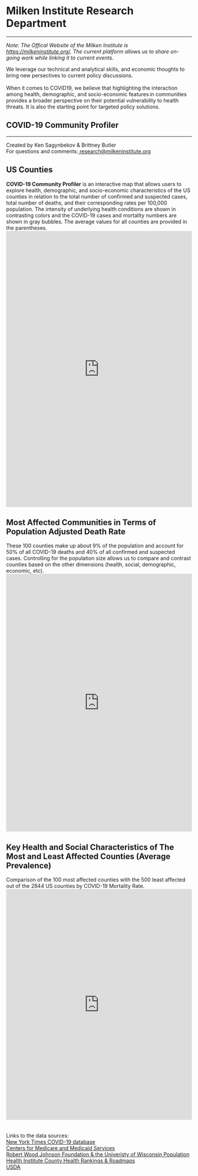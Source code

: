 <br><br>
<head><!-- Global site tag (gtag.js) - Google Analytics -->
<script async src="https://www.googletagmanager.com/gtag/js?id=UA-166686264-2"></script>
<script>
  window.dataLayer = window.dataLayer || [];
  function gtag(){dataLayer.push(arguments);}
  gtag('js', new Date());

  gtag('config', 'UA-166686264-2');
</script>

</head>

<H1><b>Milken Institute Research Department </b></H1><Hr>
<i>Note: The Offical Website of the Milken Institute is <a href="https://milkeninstitute.org" target="_blank">https://milkeninstitute.org/</a>.  The current platform allows us to share on-going work while linking it to current events.</i>

We leverage our technical and analytical skills, and economic thoughts to bring new persectives to current policy discussions.<br><br>
When it comes to COVID19, we believe that highlighting the interaction among health, demographic, and socio-economic features in communities provides a broader perspective on their potential vulnerability to health threats. It is also the starting point for targeted policy solutions. <Br>
  
<H2><b> COVID-19 Community Profiler</b> </H2> <Hr>
Created by Ken Sagynbekov & Brittney Butler <br> 
For questions and comments:<a href="mailto:research@milkeninstitute.org"> research@milkeninstitute.org </a><br> 
  
<H2>US Counties </H2>
<b>COVID-19 Community Profiler</b> is an interactive map that allows users to explore health, demographic, and socio-economic characteristics of the US counties in relation to the total number of confirmed and suspected cases, total number of deaths, and their corresponding rates per 100,000 population. The intensity of underlying health conditions are shown in contrasting colors and the COVID-19 cases and mortality numbers are shown in gray bubbles. The average values for all counties are provided in the parentheses. 

<center><iframe src="https://public.tableau.com/views/COVID-19CommunityProfile/Map?:display_count=y&publish=yes&:origin=viz_share_link" width="100%" height="750" frameborder="0"></iframe></center>


<H2>Most Affected Communities in Terms of Population Adjusted Death Rate </H2>
These 100 counties make up about 9% of the population and account for 50% of all COVID-19 deaths and 40% of all confirmed and suspected cases. Controlling for the population size allows us to compare and contrast counties based on the other dimensions (health, social, demographic, economic, etc).

<center><iframe src="https://public.tableau.com/views/100AffectedCounties/Map?:retry=yes&:display_count=y&:origin=viz_share_link" width="100%" height="700" frameborder="0"></iframe></center>


<H2>Key Health and Social Characteristics of The Most and Least Affected Counties (Average Prevalence) </H2>
Comparison of the 100 most affected counties with the 500 least affected out of the 2844 US counties by COVID-19 Mortality Rate.
<center><iframe src="https://public.tableau.com/views/Table_15894891188610/Table?:display_count=y&publish=yes&:origin=viz_share_link" width="100%" height="627" frameborder="0"></iframe></center>

<br>
<br>
<Bh>
Links to the data sources:<br>
<a href="https://www.nytimes.com/interactive/2020/us/coronavirus-us-cases.html" target="_blank">New York Times COVID-19 database</a><br>
<a href="https://www.cms.gov/Research-Statistics-Data-and-Systems/Statistics-Trends-and-Reports/Chronic-Conditions/CC_Main" target="_blank"> Centers for Medicare and Medicaid Services</a> <Br>
<a href= "https://www.countyhealthrankings.org/explore-health-rankings/rankings-data-documentation" target="_blank"> Robert Wood Johnson Foundation & the Univeristy of Wisconsin Population Health Institute County Health Rankings & Roadmaps</a> <Br>
 <a href=" https://www.ers.usda.gov/data-products/county-level-data-sets/" target="_blank"> USDA </a> <Br>



